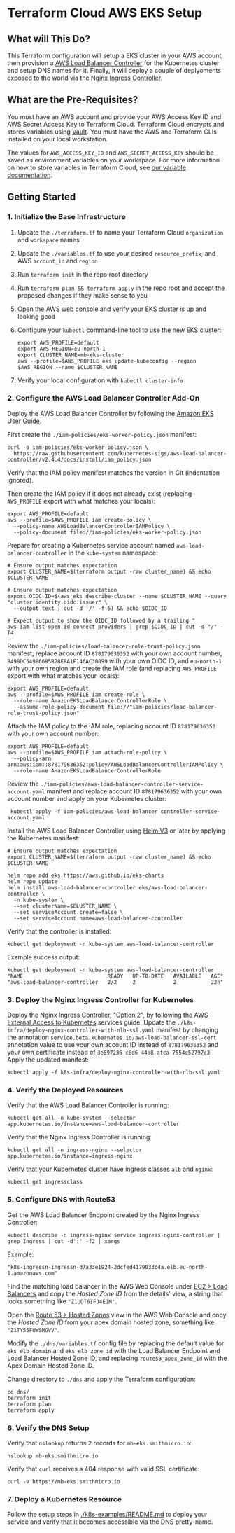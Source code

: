 
# Terraform Cloud AWS EKS Setup

## What will This Do?

This Terraform configuration will setup a EKS cluster in your AWS account, then provision
a [AWS Load Balancer Controller](https://kubernetes-sigs.github.io/aws-load-balancer-controller/) for the Kubernetes
cluster and setup DNS names for it. Finally, it will deploy a couple of deplyoments exposed to the world via
the [Nginx Ingress Controller](https://aws.amazon.com/premiumsupport/knowledge-center/eks-access-kubernetes-services/).

## What are the Pre-Requisites?

You must have an AWS account and provide your AWS Access Key ID and AWS Secret Access Key to Terraform Cloud.
Terraform Cloud encrypts and stores variables using [Vault](https://www.vaultproject.io/). You must have the AWS
and Terraform CLIs installed on your local workstation.

The values for `AWS_ACCESS_KEY_ID` and `AWS_SECRET_ACCESS_KEY` should be saved as environment variables on
your workspace. For more information on how to store variables in Terraform Cloud,
see [our variable documentation](https://www.terraform.io/docs/cloud/workspaces/variables.html).

## Getting Started

### 1. Initialize the Base Infrastructure

1. Update the `./terraform.tf` to name your Terraform Cloud `organization` and `workspace` names
2. Update the `./variables.tf` to use your desired `resource_prefix`, and AWS `account_id` and `region`
3. Run `terraform init` in the repo root directory
4. Run `terraform plan && terraform apply` in the repo root and accept the proposed changes if they make sense to you
5. Open the AWS web console and verify your EKS cluster is up and looking good
6. Configure your `kubectl` command-line tool to use the new EKS cluster:

       export AWS_PROFILE=default
       export AWS_REGION=eu-north-1
       export CLUSTER_NAME=mb-eks-cluster
       aws --profile=$AWS_PROFILE eks update-kubeconfig --region $AWS_REGION --name $CLUSTER_NAME

7. Verify your local configuration with `kubectl cluster-info`

### 2. Configure the AWS Load Balancer Controller Add-On

Deploy the AWS Load Balancer Controller by following
the [Amazon EKS User Guide](https://docs.aws.amazon.com/eks/latest/userguide/aws-load-balancer-controller.html).

First create the `./iam-policies/eks-worker-policy.json` manifest:

    curl -o iam-policies/eks-worker-policy.json \
      https://raw.githubusercontent.com/kubernetes-sigs/aws-load-balancer-controller/v2.4.4/docs/install/iam_policy.json

Verify that the IAM policy manifest matches the version in Git (indentation ignored).

Then create the IAM policy if it does not already exist (replacing `AWS_PROFILE` export with what matches your locals):

    export AWS_PROFILE=default
    aws --profile=$AWS_PROFILE iam create-policy \
      --policy-name AWSLoadBalancerControllerIAMPolicy \
      --policy-document file://iam-policies/eks-worker-policy.json

Prepare for creating a Kubernetes service account named `aws-load-balancer-controller` in the `kube-system` namespace:

    # Ensure output matches expectation
    export CLUSTER_NAME=$(terraform output -raw cluster_name) && echo $CLUSTER_NAME

    # Ensure output matches expectation
    export OIDC_ID=$(aws eks describe-cluster --name $CLUSTER_NAME --query "cluster.identity.oidc.issuer" \
      --output text | cut -d '/' -f 5) && echo $OIDC_ID

    # Expect output to show the OIDC_ID followed by a trailing "
    aws iam list-open-id-connect-providers | grep $OIDC_ID | cut -d "/" -f4

Review the `./iam-policies/load-balancer-role-trust-policy.json` manifest, replace account ID `878179636352` with
your own account number, `B498DC54986685B28E8A1F146AC30099` with your own OIDC ID, and `eu-north-1` with your own region
and create the IAM role (and replacing `AWS_PROFILE` export with what matches your locals):

    export AWS_PROFILE=default
    aws --profile=$AWS_PROFILE iam create-role \
      --role-name AmazonEKSLoadBalancerControllerRole \
      --assume-role-policy-document file://"iam-policies/load-balancer-role-trust-policy.json"

Attach the IAM policy to the IAM role, replacing account ID `878179636352` with your own account number:

    export AWS_PROFILE=default
    aws --profile=$AWS_PROFILE iam attach-role-policy \
      --policy-arn arn:aws:iam::878179636352:policy/AWSLoadBalancerControllerIAMPolicy \
      --role-name AmazonEKSLoadBalancerControllerRole

Review the `./iam-policies/aws-load-balancer-controller-service-account.yaml` manifest and replace account ID
`878179636352` with your own account number and apply on your Kubernetes cluster:

     kubectl apply -f iam-policies/aws-load-balancer-controller-service-account.yaml

Install the AWS Load Balancer Controller using [Helm V3](https://docs.aws.amazon.com/eks/latest/userguide/helm.html) or
later by applying the Kubernetes manifest:

    # Ensure output matches expectation
    export CLUSTER_NAME=$(terraform output -raw cluster_name) && echo $CLUSTER_NAME

    helm repo add eks https://aws.github.io/eks-charts
    helm repo update
    helm install aws-load-balancer-controller eks/aws-load-balancer-controller \
      -n kube-system \
      --set clusterName=$CLUSTER_NAME \
      --set serviceAccount.create=false \
      --set serviceAccount.name=aws-load-balancer-controller

Verify that the controller is installed:

    kubectl get deployment -n kube-system aws-load-balancer-controller

Example success output:

    kubectl get deployment -n kube-system aws-load-balancer-controller
    "NAME                           READY   UP-TO-DATE   AVAILABLE   AGE"
    "aws-load-balancer-controller   2/2     2            2           22h"

### 3. Deploy the Nginx Ingress Controller for Kubernetes

Deploy the Nginx Ingress Controller, "Option 2", by following the AWS
[External Access to Kubernetes](https://aws.amazon.com/premiumsupport/knowledge-center/eks-access-kubernetes-services/)
services guide. Update the `./k8s-infra/deploy-nginx-controller-with-nlb-ssl.yaml` manifest by changing the annotation
`service.beta.kubernetes.io/aws-load-balancer-ssl-cert` annotation value to use your own account ID instead
of `878179636352` and your own certificate instead of `3e897236-c6d6-44a8-afca-7554e52797c3`. Apply the updated manifest:

    kubectl apply -f k8s-infra/deploy-nginx-controller-with-nlb-ssl.yaml

### 4. Verify the Deployed Resources

Verify that the AWS Load Balancer Controller is running:

    kubectl get all -n kube-system --selector app.kubernetes.io/instance=aws-load-balancer-controller

Verify that the Nginx Ingress Controller is running:

    kubectl get all -n ingress-nginx --selector app.kubernetes.io/instance=ingress-nginx

Verify that your Kubernetes cluster have ingress classes `alb` and `nginx`:

    kubectl get ingressclass

### 5. Configure DNS with Route53

Get the AWS Load Balancer Endpoint created by the Nginx Ingress Controller:

    kubectl describe -n ingress-nginx service ingress-nginx-controller | grep Ingress | cut -d':' -f2 | xargs

Example:

    "k8s-ingressn-ingressn-d7a33e1924-2dcfed4179033b4a.elb.eu-north-1.amazonaws.com"

Find the matching load balancer in the AWS Web Console under
[EC2 > Load Balancers](https://eu-north-1.console.aws.amazon.com/ec2/home?region=eu-north-1#LoadBalancers) and
copy the _Hosted Zone ID_ from the details' view, a string that looks something like `"Z1UDT6IFJ4EJM"`.

Open the [Route 53 > Hosted Zones](https://us-east-1.console.aws.amazon.com/route53/v2/hostedzones#) view in the AWS Web
Console and copy the _Hosted Zone ID_ from your apex domain hosted zone, something like `"Z1TY55FUWSMGVV"`.

Modify the `./dns/variables.tf` config file by replacing the default value for `eks_elb_domain` and `eks_elb_zone_id`
with the Load Balancer Endpoint and Load Balancer Hosted Zone ID, and replacing `route53_apex_zone_id` with the
Apex Domain Hosted Zone ID.

Change directory to `./dns` and apply the Terraform configuration:

    cd dns/
    terraform init
    terraform plan
    terraform apply

### 6. Verify the DNS Setup

Verify that `nslookup` returns 2 records for `mb-eks.smithmicro.io`:

    nslookup mb-eks.smithmicro.io

Verify that `curl` receives a 404 response with valid SSL certificate:

    curl -v https://mb-eks.smithmicro.io

### 7. Deploy a Kubernetes Resource

Follow the setup steps in [./k8s-examples/README.md](./k8s-examples/README.md) to deploy your service and
verify that it becomes accessible via the DNS pretty-name.
